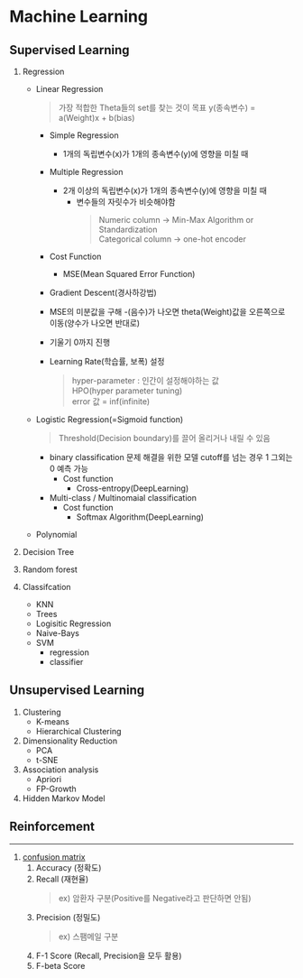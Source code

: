 # Machine Learning

## Supervised Learning

1. Regression
    - Linear Regression
      > 가장 적합한 Theta들의 set를 찾는 것이 목표
        > y(종속변수) = a(Weight)x + b(bias)
      - Simple Regression
        - 1개의 독립변수(x)가 1개의 종속변수(y)에 영향을 미칠 때

      - Multiple Regression
        - 2개 이상의 독립변수(x)가 1개의 종속변수(y)에 영향을 미칠 때
            - 변수들의 자릿수가 비슷해야함
              > Numeric column -> Min-Max Algorithm or Standardization  
              > Categorical column -> one-hot encoder  
            
      - Cost Function
        - MSE(Mean Squared Error Function) 

      -  Gradient Descent(경사하강법)
        - MSE의 미분값을 구해 -(음수)가 나오면 theta(Weight)값을 오른쪽으로 이동(양수가 나오면 반대로)
        - 기울기 0까지 진행
        - Learning Rate(학습률, 보폭) 설정 
          > hyper-parameter : 인간이 설정해야하는 값  
            > HPO(hyper parameter tuning)  
          > error 값 = inf(infinite)  

    - Logistic Regression(=Sigmoid function)
      > Threshold(Decision boundary)를 끌어 올리거나 내릴 수 있음 
      - binary classification 문제 해결을 위한 모델 cutoff를 넘는 경우 1 그외는 0 예측 가능
        - Cost function
          - Cross-entropy(DeepLearning)
      - Multi-class / Multinomaial classification
        - Cost function 
          - Softmax Algorithm(DeepLearning)
    
    - Polynomial
 
2. Decision Tree
3. Random forest
4. Classifcation
    - KNN
    - Trees
    - Logisitic Regression
    - Naive-Bays
    - SVM
      - regression
      - classifier

## Unsupervised Learning

1. Clustering
    - K-means
    - Hierarchical Clustering
2. Dimensionality Reduction
    - PCA
    - t-SNE
3. Association analysis
    - Apriori
    - FP-Growth
4. Hidden Markov Model

## Reinforcement


---
1. [confusion matrix](https://eunsukimme.github.io/ml/2019/10/21/Accuracy-Recall-Precision-F1-score/)
     1. Accuracy (정확도)
     2. Recall (재현율) 
        > ex) 암환자 구분(Positive를 Negative라고 판단하면 안됨)
     3. Precision (정밀도)
        > ex) 스팸메일 구분
     4. F-1 Score (Recall, Precision을 모두 활용)
     5. F-beta Score